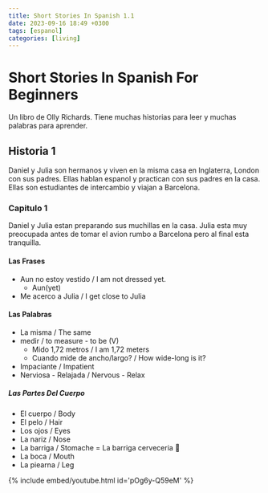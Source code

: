 ```yaml
---
title: Short Stories In Spanish 1.1
date: 2023-09-16 18:49 +0300
tags: [espanol]
categories: [living]
---
```


# Short Stories In Spanish For Beginners

Un libro de Olly Richards. Tiene muchas historias para leer y muchas palabras para aprender.

## Historia 1

Daniel y Julia son hermanos y viven en la misma casa en Inglaterra, London con sus padres.
Ellas hablan espanol y practican con sus padres en la casa.
Ellas son estudiantes de intercambio y viajan a Barcelona.

### Capitulo 1

Daniel y Julia estan preparando sus muchillas en la casa.
Julia esta muy preocupada antes de tomar el avion rumbo a Barcelona pero al final esta tranquilla.

#### Las Frases

- Aun no estoy vestido / I am not dressed yet.
  - Aun(yet)
- Me acerco a Julia / I get close to Julia

#### Las Palabras

- La misma / The same
- medir / to measure - to be (V)
  - Mido 1,72 metros / I am 1,72 meters
  - Cuando mide de ancho/largo? / How wide-long is it?
- Impaciante / Impatient
- Nerviosa - Relajada / Nervous - Relax

##### Las Partes Del Cuerpo

- El cuerpo / Body
- El pelo / Hair
- Los ojos / Eyes
- La nariz / Nose
- La barriga / Stomache = La barriga cerveceria 🍻
- La boca / Mouth
- La piearna / Leg

{% include embed/youtube.html id='pOg6y-Q59eM' %}
